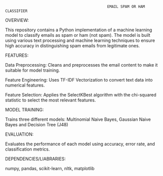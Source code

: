                                                   EMAIL SPAM OR HAM CLASSIFIER
OVERVIEW:

This repository contains a Python implementation of a machine learning model to classify emails as spam or ham (not spam). The model is built using various text processing and machine learning techniques to ensure high accuracy in distinguishing spam emails from legitimate ones.

FEATURES:
 
Data Preprocessing: Cleans and preprocesses the email content to make it suitable for model training.
   
Feature Engineering: Uses TF-IDF Vectorization to convert text data into numerical features.
   
Feature Selection: Applies the SelectKBest algorithm with the chi-squared statistic to select the most relevant features.
  
 MODEL TRAINING:

 Trains three different models:
                   Multinomial Naive Bayes,
                   Gaussian Naive Bayes and
                   Decision Tree (J48)

EVALUATION: 

Evaluates the performance of each model using accuracy, error rate, and classification metrics.

DEPENDENCIES/LIABRARIES:

numpy,
pandas,
scikit-learn,
nltk,
matplotlib
